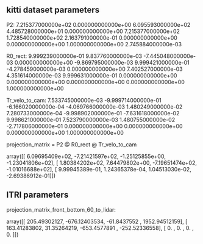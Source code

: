 ## kitti dataset parameters

P2:
    7.215377000000e+02 0.000000000000e+00 6.095593000000e+02 4.485728000000e+01
    0.000000000000e+00 7.215377000000e+02 1.728540000000e+02 2.163791000000e-01
    0.000000000000e+00 0.000000000000e+00 1.000000000000e+00 2.745884000000e-03

R0_rect:
    9.999239000000e-01 9.837760000000e-03 -7.445048000000e-03 0.000000000000e+00
    -9.869795000000e-03 9.999421000000e-01 -4.278459000000e-03 0.000000000000e+00
    7.402527000000e-03 4.351614000000e-03 9.999631000000e-01 0.000000000000e+00
    0.000000000000e+00 0.000000000000e+00 0.000000000000e+00 1.000000000000e+00

Tr_velo_to_cam:
    7.533745000000e-03 -9.999714000000e-01 -6.166020000000e-04 -4.069766000000e-03
    1.480249000000e-02 7.280733000000e-04 -9.998902000000e-01 -7.631618000000e-02
    9.998621000000e-01 7.523790000000e-03 1.480755000000e-02 -2.717806000000e-01
    0.000000000000e+00 0.000000000000e+00 0.000000000000e+00 1.000000000000e+00

projection_matrix = P2 @ R0_rect @ Tr_velo_to_cam

array([[ 6.09695409e+02, -7.21421597e+02, -1.25125855e+00, -1.23041806e+02],
       [ 1.80384202e+02,  7.64479802e+00, -7.19651474e+02, -1.01016688e+02],
       [ 9.99945389e-01,  1.24365378e-04,  1.04513030e-02, -2.69386912e-01]])

## ITRI parameters

projection_matrix_front_bottom_60_to_lidar:

array([[ 205.49302127, -676.12403534,  -61.8437552 , 1952.94512159],
       [ 163.41283802,   31.35264219, -653.4577891 , -252.52336558],
       [   0.        ,    0.        ,    0.        ,    0.        ]])

